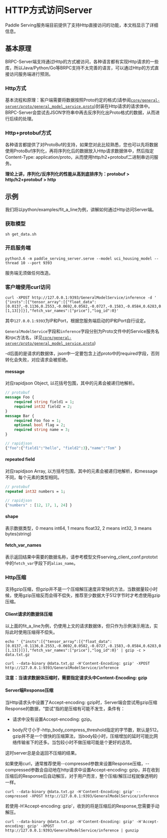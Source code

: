 # HTTP方式访问Server

Paddle Serving服务端目前提供了支持Http直接访问的功能，本文档显示了详细信息。

## 基本原理

BRPC-Server端支持通过Http的方式被访问，各种语言都有实现Http请求的一些库，所以Java/Python/Go等BRPC支持不太完善的语言，可以通过Http的方式直接访问服务端进行预测。

### Http方式
基本流程和原理：客户端需要将数据按照Proto约定的格式(请参阅[`core/general-server/proto/general_model_service.proto`](../core/general-server/proto/general_model_service.proto))封装在Http请求的请求体中。
BRPC-Server会尝试去JSON字符串中再去反序列化出Proto格式的数据，从而进行后续的处理。

### Http+protobuf方式
各种语言都提供了对ProtoBuf的支持，如果您对此比较熟悉，您也可以先将数据使用ProtoBuf序列化，再将序列化后的数据放入Http请求数据体中，然后指定Content-Type: application/proto，从而使用http/h2+protobuf二进制串访问服务。


**理论上讲，序列化/反序列化的性能从高到底排序为：protobuf > http/h2+protobuf > http**


## 示例

我们将以python/examples/fit_a_line为例，讲解如何通过Http访问Server端。

### 获取模型

```shell
sh get_data.sh
```

### 开启服务端

```shell
python3.6 -m paddle_serving_server.serve --model uci_housing_model --thread 10 --port 9393
```
服务端无须做任何改造。

### 客户端使用curl访问

```shell
curl -XPOST http://127.0.0.1:9393/GeneralModelService/inference -d ' {"insts":[{"tensor_array":[{"float_data":[0.0137,-0.1136,0.2553,-0.0692,0.0582,-0.0727,-0.1583,-0.0584,0.6283,0.4919,0.1856,0.0795,-0.0332],"elem_type":1,"shape":[1,13]}]}],"fetch_var_names":["price"],"log_id":0}'
```
其中`127.0.0.1:9393`为IP和Port，根据您服务端启动的IP和Port自行设定。

`GeneralModelService`字段和`inference`字段分别为Proto文件中的Service服务名和rpc方法名，详见[`core/general-server/proto/general_model_service.proto`](../core/general-server/proto/general_model_service.proto))

-d后面的是请求的数据体，json中一定要包含上述proto中的required字段，否则转化会失败，对应请求会被拒绝。

#### message

对应rapidjson Object, 以花括号包围，其中的元素会被递归地解析。

```protobuf
// protobuf
message Foo {
    required string field1 = 1;
    required int32 field2 = 2;  
}
message Bar { 
    required Foo foo = 1; 
    optional bool flag = 2;
    required string name = 3;
}

// rapidjson
{"foo":{"field1":"hello", "field2":3},"name":"Tom" }
```

#### repeated field

对应rapidjson Array, 以方括号包围，其中的元素会被递归地解析，和message不同，每个元素的类型相同。

```protobuf
// protobuf
repeated int32 numbers = 1;

// rapidjson
{"numbers" : [12, 17, 1, 24] }
```
#### shape

表示数据类型，0 means int64, 1 means float32, 2 means int32, 3 means bytes(string)

#### fetch_var_names

表示返回结果中需要的数据名称，请参考模型文件serving_client_conf.prototxt中的`fetch_var`字段下的`alias_name`。

### Http压缩

支持gzip压缩，但gzip并不是一个压缩解压速度非常快的方法，当数据量较小时候，使用gzip压缩反而会得不偿失，推荐至少数据大于512字节时才考虑使用gzip压缩。

#### Client请求的数据体压缩

以上面的fit_a_line为例，仍使用上文的请求数据体，但只作为示例演示用法，实际此时使用压缩得不偿失。

```shell
echo ' {"insts":[{"tensor_array":[{"float_data":[0.0137,-0.1136,0.2553,-0.0692,0.0582,-0.0727,-0.1583,-0.0584,0.6283,0.4919,0.1856,0.0795,-0.0332],"elem_type":1,"shape":[1,13]}]}],"fetch_var_names":["price"],"log_id":0}' | gzip -c > data.txt.gz
```

```shell
curl --data-binary @data.txt.gz -H'Content-Encoding: gzip' -XPOST http://127.0.0.1:9393/GeneralModelService/inference
```

**注意：当请求数据体压缩时，需要指定请求头中Content-Encoding: gzip**

#### Server端Response压缩

当Http请求头中设置了Accept-encoding: gzip时，Server端会尝试用gzip压缩Response的数据，“尝试“指的是压缩有可能不发生，条件有：

- 请求中没有设置Accept-encoding: gzip。

- body尺寸小于-http_body_compress_threshold指定的字节数，默认是512。gzip并不是一个很快的压缩算法，当body较小时，压缩增加的延时可能比网络传输省下的还多。当包较小时不做压缩可能是个更好的选项。

这时server总是会返回不压缩的结果。

如果使用curl，通常推荐使用--compressed参数来设置Response压缩，--compressed参数会自动地在http请求中设置Accept-encoding: gzip，并在收到压缩后的Response后自动解压，对于用户而言，整个压缩/解压过程就像透明的一样。
```shell
curl --data-binary @data.txt.gz -H'Content-Encoding: gzip' --compressed -XPOST http://127.0.0.1:9393/GeneralModelService/inference
```

若使用-H'Accept-encoding: gzip'，收到的将是压缩后的Response,您需要手动解压。
```shell
curl --data-binary @data.txt.gz -H'Content-Encoding: gzip' -H'Accept-encoding: gzip' -XPOST http://127.0.0.1:9393/GeneralModelService/inference | gunzip
```
